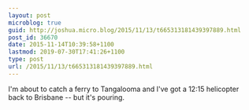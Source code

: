```yaml
---
layout: post
microblog: true
guid: http://joshua.micro.blog/2015/11/13/t665313181439397889.html
post_id: 36670
date: 2015-11-14T10:39:58+1100
lastmod: 2019-07-30T17:41:26+1100
type: post
url: /2015/11/13/t665313181439397889.html
---
```

I'm about to catch a ferry to Tangalooma and I've got a 12:15 helicopter back to Brisbane -- but it's pouring.
